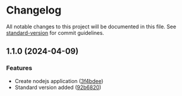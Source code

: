 # Changelog

All notable changes to this project will be documented in this file. See [standard-version](https://github.com/conventional-changelog/standard-version) for commit guidelines.

## 1.1.0 (2024-04-09)


### Features

* Create nodejs application ([3f4bdee](https://github.com/overdclouds/fe_app/commit/3f4bdee26eee94c770ecbefad894214a0dc95530))
* Standard version added ([92b6820](https://github.com/overdclouds/fe_app/commit/92b6820171a63642c180cf7b84ab6fd31f176b85))
